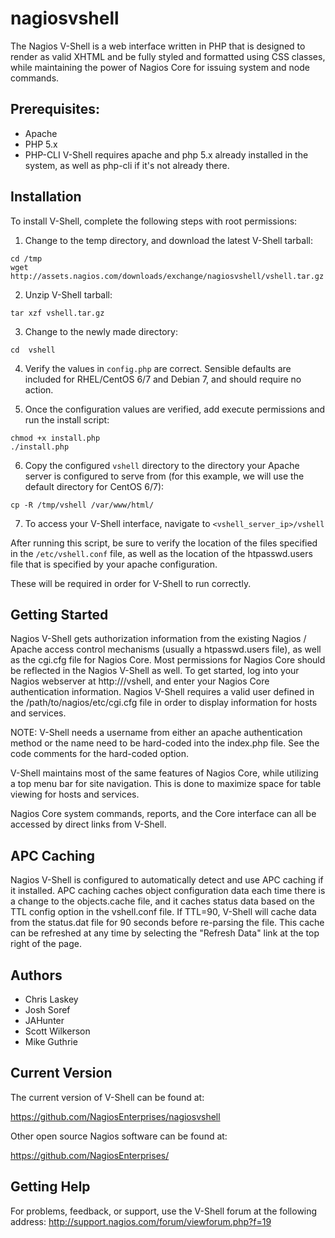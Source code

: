 # nagiosvshell


The Nagios V-Shell is a web interface written in PHP that is designed to render
as valid XHTML and be fully styled and formatted using CSS classes, while 
maintaining the power of Nagios Core for issuing system and node commands. 


Prerequisites:  
-------------
* Apache
* PHP 5.x
* PHP-CLI
V-Shell requires apache and php 5.x already installed in the system, as well as
php-cli if it's not already there. 


Installation
--------------
To install V-Shell, complete the following steps with root permissions:

1. Change to the temp directory, and download the latest V-Shell tarball:

```
cd /tmp
wget http://assets.nagios.com/downloads/exchange/nagiosvshell/vshell.tar.gz
```
    
2. Unzip V-Shell tarball:

```
tar xzf vshell.tar.gz
```
 
3. Change to the newly made directory:
    
```    
cd  vshell
```
  
4. Verify the values in `config.php` are correct. Sensible defaults are included for RHEL/CentOS 6/7 and Debian 7, and should require no action.

5. Once the configuration values are verified, add execute permissions and run the install script:

```
chmod +x install.php
./install.php
```

6. Copy the configured `vshell` directory to the directory your Apache server is configured to serve from (for this example, we will use the default directory for CentOS 6/7):

```
cp -R /tmp/vshell /var/www/html/
```
    
7. To access your V-Shell interface, navigate to `<vshell_server_ip>/vshell`    
    

After running this script, be sure to verify the location of the files
specified in the `/etc/vshell.conf` file, as well as the location of the
htpasswd.users file that is specified by your apache configuration.
    
These will be required in order for V-Shell to run correctly.


Getting Started
---------------
Nagios V-Shell gets authorization information from the existing Nagios / Apache
access control mechanisms (usually a htpasswd.users file), as well as the 
cgi.cfg file for Nagios Core.  Most permissions for Nagios Core should be 
reflected in the Nagios V-Shell as well.  To get started, log into your Nagios 
webserver at http://<yourserver>/vshell, and enter your Nagios Core 
authentication information. Nagios V-Shell requires a valid user defined in 
the /path/to/nagios/etc/cgi.cfg file in order to display information for hosts and services.

NOTE: V-Shell needs a username from either an apache authentication method or the name 
need to be hard-coded into the index.php file.  See the code comments for the hard-coded option.  

V-Shell maintains most of the same features of Nagios Core, while utilizing 
a top menu bar for site navigation.  This is done to maximize space for table 
viewing for hosts and services.  

Nagios Core system commands, reports, and the Core interface can all be 
accessed by direct links from V-Shell. 


APC Caching
---------------
Nagios V-Shell is configured to automatically detect and use APC caching
if it installed.  APC caching caches object configuration data each time there is 
a change to the objects.cache file, and it caches status data based on the TTL 
config option in the vshell.conf file.  If TTL=90, V-Shell will cache data from
the status.dat file for 90 seconds before re-parsing the file.  This cache can be refreshed
at any time by selecting the "Refresh Data" link at the top right of the page. 


Authors
-------

* Chris Laskey
* Josh Soref
* JAHunter
* Scott Wilkerson
* Mike Guthrie


Current Version
---------
The current version of V-Shell can be found at:

https://github.com/NagiosEnterprises/nagiosvshell

Other open source Nagios software can be found at:

https://github.com/NagiosEnterprises/


Getting Help
------------------
For problems, feedback, or support, use the V-Shell forum at the following address:
http://support.nagios.com/forum/viewforum.php?f=19
